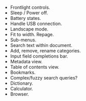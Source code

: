 - Frontlight controls.
- Sleep / Power off.
- Battery states.
- Handle USB connection.
- Landscape mode.
- Fit to width. Repage.
- Sub-menus.
- Search text within document.
- Add, remove, rename categories.
- Input field completions bar.
- Metadata view.
- Table of contents view.
- Bookmarks.
- Complex/fuzzy search queries?
- Dictionary.
- Calculator.
- Browser.
